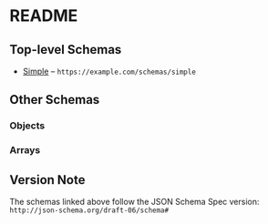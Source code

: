 # README

## Top-level Schemas

-   [Simple](./simple.md "This is a very simple example of a JSON schema") – `https://example.com/schemas/simple`

## Other Schemas

### Objects



### Arrays



## Version Note

The schemas linked above follow the JSON Schema Spec version: `http://json-schema.org/draft-06/schema#`
